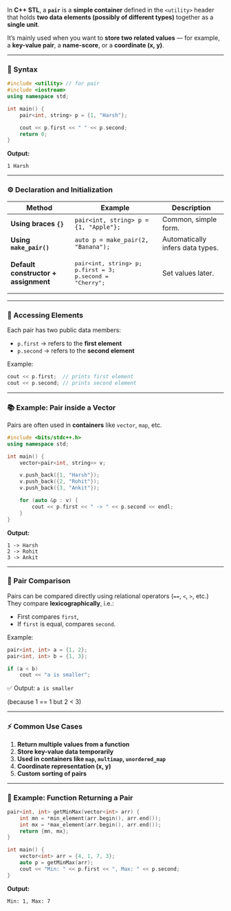 In **C++ STL**, a **`pair`** is a **simple container** defined in the `<utility>` header that holds **two data elements (possibly of different types)** together as a **single unit**.

It’s mainly used when you want to **store two related values** — for example, a **key-value pair**, a **name-score**, or a **coordinate (x, y)**.

---

### 🧩 Syntax

```cpp
#include <utility> // for pair
#include <iostream>
using namespace std;

int main() {
    pair<int, string> p = {1, "Harsh"};

    cout << p.first << " " << p.second;
    return 0;
}
```

**Output:**

```
1 Harsh
```

---

### ⚙️ Declaration and Initialization

| Method                               | Example                                                                 | Description                      |
| ------------------------------------ | ----------------------------------------------------------------------- | -------------------------------- |
| **Using braces `{}`**                | `pair<int, string> p = {1, "Apple"};`                                   | Common, simple form.             |
| **Using `make_pair()`**              | `auto p = make_pair(2, "Banana");`                                      | Automatically infers data types. |
| **Default constructor + assignment** | <pre>pair<int, string> p;<br>p.first = 3;<br>p.second = "Cherry";</pre> | Set values later.                |

---

### 🧠 Accessing Elements

Each pair has two public data members:

* `p.first` → refers to the **first element**
* `p.second` → refers to the **second element**

Example:

```cpp
cout << p.first;  // prints first element
cout << p.second; // prints second element
```

---

### 📚 Example: Pair inside a Vector

Pairs are often used in **containers** like `vector`, `map`, etc.

```cpp
#include <bits/stdc++.h>
using namespace std;

int main() {
    vector<pair<int, string>> v;

    v.push_back({1, "Harsh"});
    v.push_back({2, "Rohit"});
    v.push_back({3, "Ankit"});

    for (auto &p : v) {
        cout << p.first << " -> " << p.second << endl;
    }
}
```

**Output:**

```
1 -> Harsh
2 -> Rohit
3 -> Ankit
```

---

### 🔁 Pair Comparison

Pairs can be compared directly using relational operators (`==`, `<`, `>`, etc.)
They compare **lexicographically**, i.e.:

* First compares `first`,
* If `first` is equal, compares `second`.

Example:

```cpp
pair<int, int> a = {1, 2};
pair<int, int> b = {1, 3};

if (a < b)
    cout << "a is smaller";
```

✅ Output: `a is smaller`

(because 1 == 1 but 2 < 3)

---

### ⚡ Common Use Cases

1. **Return multiple values from a function**
2. **Store key-value data temporarily**
3. **Used in containers like `map`, `multimap`, `unordered_map`**
4. **Coordinate representation (x, y)**
5. **Custom sorting of pairs**

---

### 🧩 Example: Function Returning a Pair

```cpp
pair<int, int> getMinMax(vector<int> arr) {
    int mn = *min_element(arr.begin(), arr.end());
    int mx = *max_element(arr.begin(), arr.end());
    return {mn, mx};
}

int main() {
    vector<int> arr = {4, 1, 7, 3};
    auto p = getMinMax(arr);
    cout << "Min: " << p.first << ", Max: " << p.second;
}
```

**Output:**

```
Min: 1, Max: 7
```